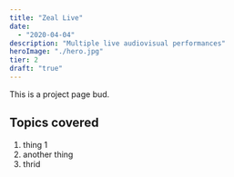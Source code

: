 ```yaml
---
title: "Zeal Live"
date: 
  - "2020-04-04"
description: "Multiple live audiovisual performances"
heroImage: "./hero.jpg"
tier: 2
draft: "true"
---
```


This is a project page bud.

## Topics covered
1. thing 1
2. another thing
3. thrid